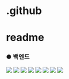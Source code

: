 # .github

# readme

### ● 백엔드
<img src="https://img.shields.io/badge/java-007396?style=flat&logo=java&logoColor=white"> <img src="https://img.shields.io/badge/Gradle 8.10.2-02303A?style=flat&logo=gradle&logoColor=white"> <img src="https://img.shields.io/badge/Spring Boot 3.3.5-6DB33F?style=flat&logo=Spring Boot&logoColor=yellow"> <img src="https://img.shields.io/badge/Spring Security-6DB33F?style=flat&logo=Spring Security&logoColor=green"> <img src="https://img.shields.io/badge/Spring Data JPA-6DB33F?style=flat"> <img src="https://img.shields.io/badge/Hibernate-59666C?style=flat&logo=Hibernate&logoColor=white"> <img src="https://img.shields.io/badge/Docker-2496ED?style=flat&logo=Docker&logoColor=white"> <img src="https://img.shields.io/badge/GitHub Actions-2088FF?style=flat&logo=GitHub Actions&logoColor=white">

